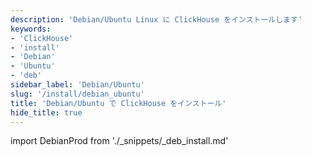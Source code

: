 ```yaml
---
description: 'Debian/Ubuntu Linux に ClickHouse をインストールします'
keywords:
- 'ClickHouse'
- 'install'
- 'Debian'
- 'Ubuntu'
- 'deb'
sidebar_label: 'Debian/Ubuntu'
slug: '/install/debian_ubuntu'
title: 'Debian/Ubuntu で ClickHouse をインストール'
hide_title: true
---
```


import DebianProd from './_snippets/_deb_install.md'

<DebianProd/>
